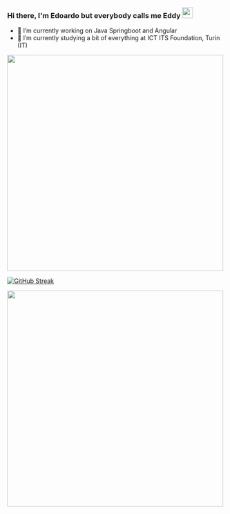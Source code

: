 
### Hi there, I'm Edoardo but everybody calls me Eddy <img src="https://cultofthepartyparrot.com/parrots/hd/60fpsparrot.gif" width="25" height="25"/>
- 🔭 I’m currently working on Java Springboot and Angular
- 🌱 I’m currently studying a bit of everything at ICT ITS Foundation, Turin (IT) 
<p>
<img src="https://user-images.githubusercontent.com/74038190/212284115-f47cd8ff-2ffb-4b04-b5bf-4d1c14c0247f.gif" width="500"></p>
  
  
  [![GitHub Streak](https://streak-stats.demolab.com/?user=EddyOrbyta&theme=highcontrast)](https://git.io/streak-stats)

  
 <!-- [![MasterHead](https://media1.tenor.com/m/bQCHJwgCNuMAAAAC/kitten-cat.gif)](https://github.com/EddyOrbyta)-->
  
  <p>
<img src="https://user-images.githubusercontent.com/74038190/212284115-f47cd8ff-2ffb-4b04-b5bf-4d1c14c0247f.gif" width="500"></p>
<!--
**EddyOrbyta/EddyOrbyta** is a ✨ _special_ ✨ repository because its `README.md` (this file) appears on your GitHub profile.

Here are some ideas to get you started:

- 🔭 I’m currently working on ...
- 🌱 I’m currently learning ...
- 👯 I’m looking to collaborate on ...
- 🤔 I’m looking for help with ...
- 💬 Ask me about ...
- 📫 How to reach me: ...
- 😄 Pronouns: ...
- ⚡ Fun fact: ...
-->
